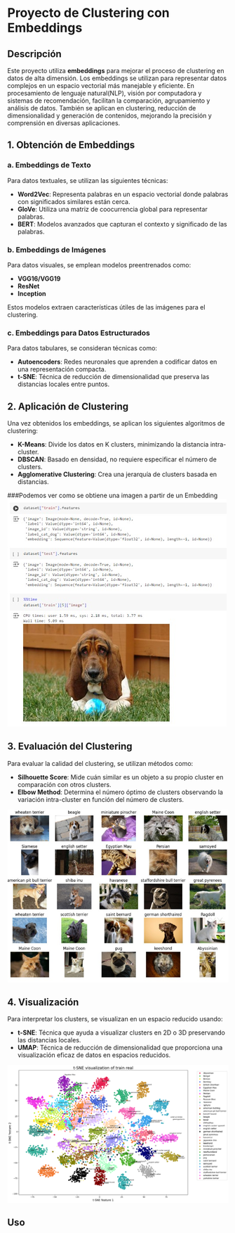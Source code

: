 # Proyecto de Clustering con Embeddings

## Descripción

Este proyecto utiliza **embeddings** para mejorar el proceso de clustering en datos de alta dimensión. Los embeddings se utilizan para representar datos complejos en un espacio vectorial más manejable y eficiente. En procesamiento de lenguaje natural(NLP), visión por computadora y sistemas de recomendación, facilitan la comparación, agrupamiento y análisis de datos. También se aplican en clustering, reducción de dimensionalidad y generación de contenidos, mejorando la precisión y comprensión en diversas aplicaciones.

## 1. Obtención de Embeddings

### a. Embeddings de Texto

Para datos textuales, se utilizan las siguientes técnicas:
- **Word2Vec**: Representa palabras en un espacio vectorial donde palabras con significados similares están cerca.
- **GloVe**: Utiliza una matriz de coocurrencia global para representar palabras.
- **BERT**: Modelos avanzados que capturan el contexto y significado de las palabras.

### b. Embeddings de Imágenes

Para datos visuales, se emplean modelos preentrenados como:
- **VGG16/VGG19**
- **ResNet**
- **Inception**

Estos modelos extraen características útiles de las imágenes para el clustering.

### c. Embeddings para Datos Estructurados

Para datos tabulares, se consideran técnicas como:
- **Autoencoders**: Redes neuronales que aprenden a codificar datos en una representación compacta.
- **t-SNE**: Técnica de reducción de dimensionalidad que preserva las distancias locales entre puntos.

## 2. Aplicación de Clustering

Una vez obtenidos los embeddings, se aplican los siguientes algoritmos de clustering:
- **K-Means**: Divide los datos en K clusters, minimizando la distancia intra-cluster.
- **DBSCAN**: Basado en densidad, no requiere especificar el número de clusters.
- **Agglomerative Clustering**: Crea una jerarquía de clusters basada en distancias.

###Podemos ver como se obtiene una imagen a partir de un Embedding
 ![Training and Validation Loss](images/perro.jpg)

## 3. Evaluación del Clustering

Para evaluar la calidad del clustering, se utilizan métodos como:
- **Silhouette Score**: Mide cuán similar es un objeto a su propio cluster en comparación con otros clusters.
- **Elbow Method**: Determina el número óptimo de clusters observando la variación intra-cluster en función del número de clusters.

![Training and Validation Loss](images/DataSetRazadeperros.jpg)
## 4. Visualización

Para interpretar los clusters, se visualizan en un espacio reducido usando:
- **t-SNE**: Técnica que ayuda a visualizar clusters en 2D o 3D preservando las distancias locales.
- **UMAP**: Técnica de reducción de dimensionalidad que proporciona una visualización eficaz de datos en espacios reducidos.


![Training and Validation Loss](images/T-SNE-Visualizaciondelentrenamiento.png)
## Uso


